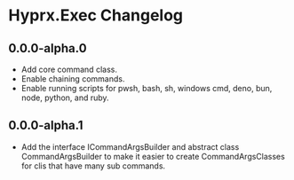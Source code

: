 # Hyprx.Exec Changelog

## 0.0.0-alpha.0

- Add core command class.
- Enable chaining commands.
- Enable running scripts for pwsh, bash, sh, windows cmd, deno,
  bun, node, python, and ruby.
  
## 0.0.0-alpha.1

- Add the interface ICommandArgsBuilder and abstract class
  CommandArgsBuilder to make it easier to create CommandArgsClasses
  for clis that have many sub commands.
  